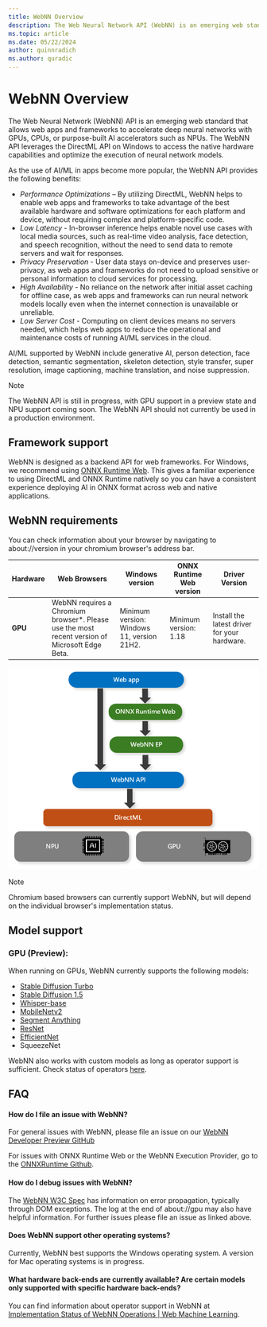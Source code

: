 ```yaml
---
title: WebNN Overview 
description: The Web Neural Network API (WebNN) is an emerging web standard that allows web apps and frameworks to accelerate deep neural networks with on-device hardware.
ms.topic: article
ms.date: 05/22/2024
author: quinnradich
ms.author: quradic
---
```


# WebNN Overview

The Web Neural Network (WebNN) API is an emerging web standard that allows web apps and frameworks to accelerate deep neural networks with GPUs, CPUs, or purpose-built AI accelerators such as NPUs. The WebNN API leverages the DirectML API on Windows to access the native hardware capabilities and optimize the execution of neural network models. 

As the use of AI/ML in apps become more popular, the WebNN API provides the following benefits: 

* *Performance Optimizations* – By utilizing DirectML, WebNN helps to enable web apps and frameworks to take advantage of the best available hardware and software optimizations for each platform and device, without requiring complex and platform-specific code. 
* *Low Latency* - In-browser inference helps enable novel use cases with local media sources, such as real-time video analysis, face detection, and speech recognition, without the need to send data to remote servers and wait for responses. 
* *Privacy Preservation* - User data stays on-device and preserves user-privacy, as web apps and frameworks do not need to upload sensitive or personal information to cloud services for processing. 
* *High Availability* - No reliance on the network after initial asset caching for offline case, as web apps and frameworks can run neural network models locally even when the internet connection is unavailable or unreliable. 
* *Low Server Cost* - Computing on client devices means no servers needed, which helps web apps to reduce the operational and maintenance costs of running AI/ML services in the cloud. 

AI/ML supported by WebNN include generative AI, person detection, face detection, semantic segmentation, skeleton detection, style transfer, super resolution, image captioning, machine translation, and noise suppression.

> [!NOTE]
> The WebNN API is still in progress, with GPU support in a preview state and NPU support coming soon. The WebNN API should not currently be used in a production environment.

## Framework support

WebNN is designed as a backend API for web frameworks. For Windows, we recommend using [ONNX Runtime Web](https://onnxruntime.ai/docs/tutorials/web/). This gives a familiar experience to using DirectML and ONNX Runtime natively so you can have a consistent experience deploying AI in ONNX format across web and native applications.

## WebNN requirements

You can check information about your browser by navigating to about://version in your chromium browser's address bar.

| Hardware | Web Browsers | Windows version | ONNX Runtime Web version | Driver Version |
| --- | --- | --- | --- | --- | 
| **GPU** | WebNN requires a Chromium browser*. Please use the most recent version of Microsoft Edge Beta. | Minimum version: Windows 11, version 21H2. |Minimum version: 1.18 | Install the latest driver for your hardware. | 

![Diagram of the structure behind integrating WebNN into your web app](images/webnn-diagram.png)

> [!NOTE]
> Chromium based browsers can currently support WebNN, but will depend on the individual browser's implementation status.

## Model support 

### GPU (Preview):
When running on GPUs, WebNN currently supports the following models:

* [Stable Diffusion Turbo](https://microsoft.github.io/webnn-developer-preview/demos/sd-turbo/)
* [Stable Diffusion 1.5](https://microsoft.github.io/webnn-developer-preview/demos/stable-diffusion-1.5/)
* [Whisper-base](https://microsoft.github.io/webnn-developer-preview/demos/whisper-base/)
* [MobileNetv2](https://microsoft.github.io/webnn-developer-preview/demos/image-classification/)
* [Segment Anything](https://microsoft.github.io/webnn-developer-preview/demos/segment-anything/)
* [ResNet](https://microsoft.github.io/webnn-developer-preview/demos/image-classification/?provider=webnn&devicetype=gpu&model=resnet-50&run=5)
* [EfficientNet](https://microsoft.github.io/webnn-developer-preview/demos/image-classification/?provider=webnn&devicetype=gpu&model=efficientnet-lite4&run=5)
* SqueezeNet 

WebNN also works with custom models as long as operator support is sufficient. Check status of operators [here](https://webmachinelearning.github.io/webnn-status/).

## FAQ

#### **How do I file an issue with WebNN?**

For general issues with WebNN, please file an issue on our [WebNN Developer Preview GitHub](https://github.com/microsoft/webnn-developer-preview/issues)

For issues with ONNX Runtime Web or the WebNN Execution Provider, go to the [ONNXRuntime Github](https://github.com/microsoft/onnxruntime/issues).

#### **How do I debug issues with WebNN?**

The [WebNN W3C Spec](https://www.w3.org/TR/webnn/) has information on error propagation, typically through DOM exceptions. The log at the end of about://gpu may also have helpful information. For further issues please file an issue as linked above.

#### Does WebNN support other operating systems?

Currently, WebNN best supports the Windows operating system. A version for Mac operating systems is in progress.

#### What hardware back-ends are currently available? Are certain models only supported with specific hardware back-ends?

You can find information about operator support in WebNN at [Implementation Status of WebNN Operations | Web Machine Learning](https://webmachinelearning.github.io/webnn-status/).